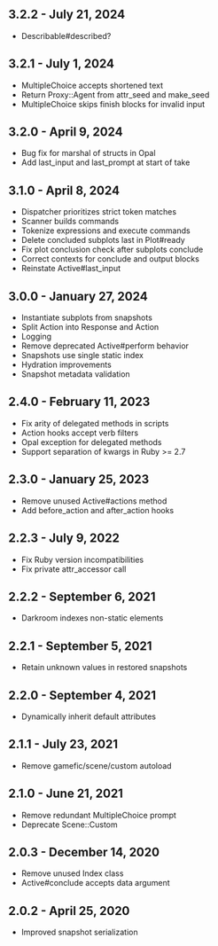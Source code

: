 ## 3.2.2 - July 21, 2024
- Describable#described?

## 3.2.1 - July 1, 2024
- MultipleChoice accepts shortened text
- Return Proxy::Agent from attr_seed and make_seed
- MultipleChoice skips finish blocks for invalid input

## 3.2.0 - April 9, 2024
- Bug fix for marshal of structs in Opal
- Add last_input and last_prompt at start of take

## 3.1.0 - April 8, 2024
- Dispatcher prioritizes strict token matches
- Scanner builds commands
- Tokenize expressions and execute commands
- Delete concluded subplots last in Plot#ready
- Fix plot conclusion check after subplots conclude
- Correct contexts for conclude and output blocks
- Reinstate Active#last_input

## 3.0.0 - January 27, 2024
- Instantiate subplots from snapshots
- Split Action into Response and Action
- Logging
- Remove deprecated Active#perform behavior
- Snapshots use single static index
- Hydration improvements
- Snapshot metadata validation

## 2.4.0 - February 11, 2023
- Fix arity of delegated methods in scripts
- Action hooks accept verb filters
- Opal exception for delegated methods
- Support separation of kwargs in Ruby >= 2.7

## 2.3.0 - January 25, 2023
- Remove unused Active#actions method
- Add before_action and after_action hooks

## 2.2.3 - July 9, 2022
- Fix Ruby version incompatibilities
- Fix private attr_accessor call

## 2.2.2 - September 6, 2021
- Darkroom indexes non-static elements

## 2.2.1 - September 5, 2021
- Retain unknown values in restored snapshots

## 2.2.0 - September 4, 2021
- Dynamically inherit default attributes

## 2.1.1 - July 23, 2021
- Remove gamefic/scene/custom autoload

## 2.1.0 - June 21, 2021
- Remove redundant MultipleChoice prompt
- Deprecate Scene::Custom

## 2.0.3 - December 14, 2020
- Remove unused Index class
- Active#conclude accepts data argument

## 2.0.2 - April 25, 2020
- Improved snapshot serialization
